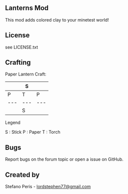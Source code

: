 ## Lanterns Mod
This mod adds colored clay to your minetest world!

## License
see LICENSE.txt

## Crafting
Paper Lantern Craft:

|   | S |   |
|---|---|---|
| P | T | P |
|---|---|---|
|   | S |   |

Legend

S : Stick
P : Paper
T : Torch

## Bugs
Report bugs on the forum topic or open a issue on GitHub.

## Created by
Stefano Peris <LordStephen77> - lordstephen77@gmail.com
